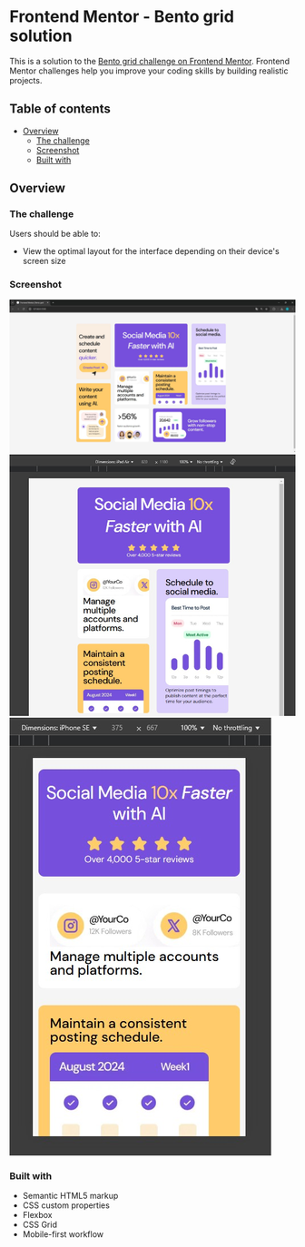 # Frontend Mentor - Bento grid solution

This is a solution to the [Bento grid challenge on Frontend Mentor](https://www.frontendmentor.io/challenges/bento-grid-RMydElrlOj). Frontend Mentor challenges help you improve your coding skills by building realistic projects. 

## Table of contents

- [Overview](#overview)
  - [The challenge](#the-challenge)
  - [Screenshot](#screenshot)
  - [Built with](#built-with)


## Overview

### The challenge

Users should be able to:

- View the optimal layout for the interface depending on their device's screen size

### Screenshot

![](./design/desktop.jpg)
![](./design/tablet.jpg)
![](./design/phone.jpg)

### Built with

- Semantic HTML5 markup
- CSS custom properties
- Flexbox
- CSS Grid
- Mobile-first workflow

